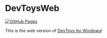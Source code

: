 # DevToysWeb

[![GitHub Pages](https://github.com/liushuangls/DevToysWeb/actions/workflows/deploy.yml/badge.svg)](https://github.com/liushuangls/DevToysWeb/actions/workflows/deploy.yml)

This is the web version of [DevToys for Windows](https://github.com/veler/DevToys)!

